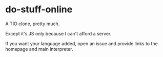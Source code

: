 # do-stuff-online
A TIO clone, pretty much.

Except it's JS only because I can't afford a server.

If you want your language added, open an issue and provide links to the homepage and main interpreter.